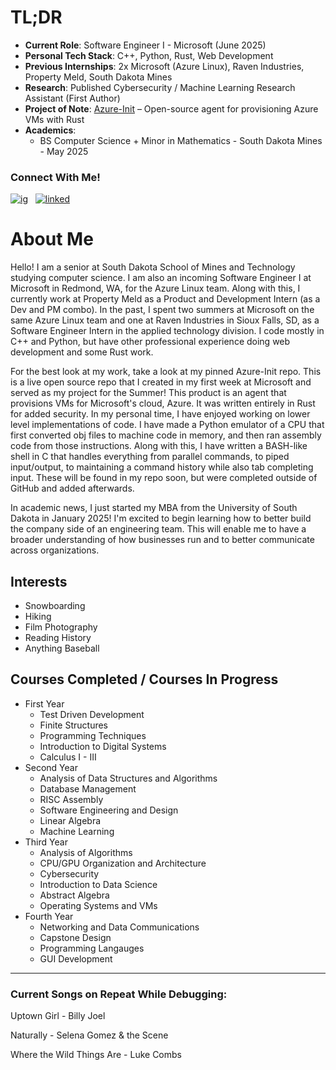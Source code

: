 <!---
cadejacobson/cadejacobson is a ✨ special ✨ repository because its `README.md` (this file) appears on your GitHub profile.
You can click the Preview link to take a look at your changes.
--->

# TL;DR
* **Current Role**: Software Engineer I - Microsoft (June 2025)
* **Personal Tech Stack**: C++, Python, Rust, Web Development
* **Previous Internships**: 2x Microsoft (Azure Linux), Raven Industries, Property Meld, South Dakota Mines
* **Research**: Published Cybersecurity / Machine Learning Research Assistant (First Author)
* **Project of Note**: [Azure-Init](https://github.com/Azure/azure-init/) – Open-source agent for provisioning Azure VMs with Rust
* **Academics**:
   * BS Computer Science + Minor in Mathematics - South Dakota Mines - May 2025

### Connect With Me!

[![ig][1.1]][1] &nbsp; [![linked][2.1]][2]

[1.1]: https://user-images.githubusercontent.com/91996442/162114571-0defc3f2-de17-439e-8935-e46897fc763e.png
[2.1]: https://user-images.githubusercontent.com/91996442/162114709-f35b048a-8efa-4b86-8074-d299a9006b9d.png


<!-- Links to social media accounts -->

[1]: https://instagram.com/cadejacobson/
[2]: https://www.linkedin.com/in/cade-jacobson-2782291a5/

# About Me
Hello! I am a senior at South Dakota School of Mines and Technology studying computer science. 
I am also an incoming Software Engineer I at Microsoft in Redmond, WA, for the Azure Linux team.
Along with this, I currently work at Property Meld as a Product and Development Intern (as a Dev and PM combo).
In the past, I spent two summers at Microsoft on the same Azure Linux team and one at Raven Industries in Sioux Falls, SD, as a Software Engineer Intern in the applied technology division.
I code mostly in C++ and Python, but have other professional experience doing web development and some Rust work.

For the best look at my work, take a look at my pinned Azure-Init repo. This is a live open source repo that I created in my first week at Microsoft and served as my project for the Summer! 
This product is an agent that provisions VMs for Microsoft's cloud, Azure. It was written entirely in Rust for added security. 
In my personal time, I have enjoyed working on lower level implementations of code. I have made a Python emulator of a CPU that first converted obj files to 
machine code in memory, and then ran assembly code from those instructions. 
Along with this, I have written a BASH-like shell in C that handles everything
from parallel commands, to piped input/output, to maintaining a command history while also tab completing input. These will be found in my repo soon, but were 
completed outside of GitHub and added afterwards.

In academic news, I just started my MBA from the University of South Dakota in January 2025!
I'm excited to begin learning how to better build the company side of an engineering team.
This will enable me to have a broader understanding of how businesses run and to better communicate across organizations.


## Interests
* Snowboarding
* Hiking
* Film Photography
* Reading History
* Anything Baseball

## Courses Completed / Courses In Progress
* First Year
  * Test Driven Development
  * Finite Structures
  * Programming Techniques
  * Introduction to Digital Systems
  * Calculus I - III
* Second Year
  * Analysis of Data Structures and Algorithms
  * Database Management
  * RISC Assembly
  * Software Engineering and Design
  * Linear Algebra
  * Machine Learning
* Third Year
  * Analysis of Algorithms
  * CPU/GPU Organization and Architecture
  * Cybersecurity
  * Introduction to Data Science
  * Abstract Algebra
  * Operating Systems and VMs
* Fourth Year
  * Networking and Data Communications
  * Capstone Design
  * Programming Langauges
  * GUI Development

- - - -

### Current Songs on Repeat While Debugging:
Uptown Girl - Billy Joel

Naturally - Selena Gomez & the Scene

Where the Wild Things Are - Luke Combs
